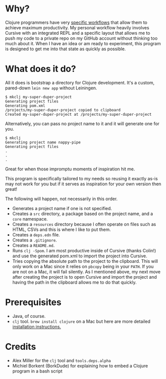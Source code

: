 
# Why?

Clojure programmers have very [specific workflows](https://clojureverse.org/t/share-the-nitty-gritty-details-of-your-clojure-workflow/1208) that allow them to achieve maximum productivity. My personal workflow heavily involves Cursive with an integrated REPL and a specific layout that allows me to push my code to a private repo on my GitHub account without thinking too much about it. When I have an idea or am ready to experiment, this program is designed to get me into that state as quickly as possible.

# What does it do?

All it does is bootstrap a directory for Clojure development. It's a custom, pared-down `lein new app` without Leiningen.

```
$ mkclj my-super-duper-project
Generating project files
Generating pom.xml
/projects/my-super-duper-project copied to clipboard
Created my-super-duper-project at /projects/my-super-duper-project
```

Alternatively, you can pass no project name to it and it will generate one for you.

```
$ mkclj
Generating project name nappy-pipe
Generating project files
.
.
.
```

Great for when those impromptu moments of inspiration hit me.

This program is specifically tailored to my needs so reusing it exactly as-is may not work for you but if it serves as inspiration for your own version then great!

The following will happen, not necessarily in this order.

* Generates a project name if one is not specified.
* Creates a `src` directory, a package based on the project name, and a `core` namespace.
* Creates a `resources` directory because I often operate on files such as HTML, CSVs and this is where I like to put them.
* Creates a `deps.edn` file.
* Creates a `.gitignore`.
* Creates a `README.md`.
* Runs `clj -Spom`. I am most productive inside of Cursive (thanks Colin!) and use the generated pom.xml to import the project into Cursive.
* Tries copying the absolute path to the project to the clipboard. This will only work on a Mac since it relies on `pbcopy` being in your `PATH`. If you are not on a Mac, it will fail silently. As I mentioned above, my next move after creating the project is to open Cursive and import the project and having the path in the clipboard allows me to do that quickly.

# Prerequisites

* Java, of course.
* `clj` tool. `brew install clojure` on a Mac but here are more detailed [installation instructions.](https://clojure.org/guides/getting_started)

# Credits

* Alex Miller for the `clj` tool and `tools.deps.alpha`
* Michiel Borkent (BorkDude) for explaining how to embed a Clojure program in a bash script